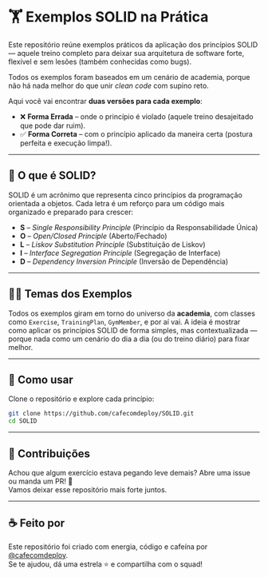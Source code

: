# 🏋️ Exemplos SOLID na Prática

Este repositório reúne exemplos práticos da aplicação dos princípios SOLID — aquele treino completo para deixar sua arquitetura de software forte, flexível e sem lesões (também conhecidas como bugs).

Todos os exemplos foram baseados em um cenário de academia, porque não há nada melhor do que unir *clean code* com supino reto.

Aqui você vai encontrar **duas versões para cada exemplo**:
- ❌ **Forma Errada** – onde o princípio é violado (aquele treino desajeitado que pode dar ruim).
- ✅ **Forma Correta** – com o princípio aplicado da maneira certa (postura perfeita e execução limpa!).

---

## 🧱 O que é SOLID?

SOLID é um acrônimo que representa cinco princípios da programação orientada a objetos. Cada letra é um reforço para um código mais organizado e preparado para crescer:

- **S** – *Single Responsibility Principle* (Princípio da Responsabilidade Única)
- **O** – *Open/Closed Principle* (Aberto/Fechado)
- **L** – *Liskov Substitution Principle* (Substituição de Liskov)
- **I** – *Interface Segregation Principle* (Segregação de Interface)
- **D** – *Dependency Inversion Principle* (Inversão de Dependência)

---

## 🏋️‍♂️ Temas dos Exemplos

Todos os exemplos giram em torno do universo da **academia**, com classes como `Exercise`, `TrainingPlan`, `GymMember`, e por aí vai. A ideia é mostrar como aplicar os princípios SOLID de forma simples, mas contextualizada — porque nada como um cenário do dia a dia (ou do treino diário) para fixar melhor.

---

## 🚀 Como usar

Clone o repositório e explore cada princípio:

```bash
git clone https://github.com/cafecomdeploy/SOLID.git
cd SOLID
```

---

## 💬 Contribuições

Achou que algum exercício estava pegando leve demais? Abre uma issue ou manda um PR! 💪  
Vamos deixar esse repositório mais forte juntos.

---

## ☕ Feito por

Este repositório foi criado com energia, código e cafeína por [@cafecomdeploy](https://github.com/cafecomdeploy).  
Se te ajudou, dá uma estrela ⭐ e compartilha com o squad!
